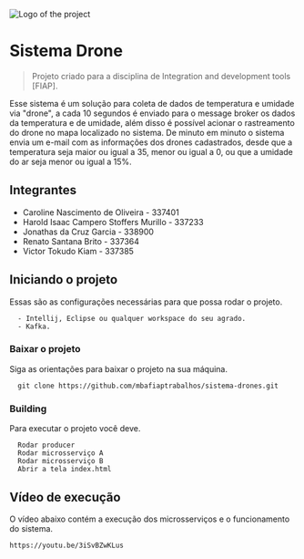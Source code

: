 ![Logo of the project](https://github.com/mbafiaptrabalhos/sistema-drones/blob/develop/index/assets/droneBranco.png)

# Sistema Drone
> Projeto criado para a disciplina de Integration and development tools [FIAP].  

Esse sistema é um solução para coleta de dados de temperatura e umidade via "drone", a cada 10 segundos é enviado para o message broker os dados da temperatura e de umidade,
além disso é possível acionar o rastreamento do drone no mapa localizado no sistema. 
De minuto em minuto o sistema envia um e-mail com as informações dos drones cadastrados, desde que a temperatura seja maior ou igual a 35, menor ou igual a 0, ou que a umidade do ar seja menor ou igual a 15%.

## Integrantes

- Caroline Nascimento de Oliveira - 337401
- Harold Isaac Campero Stoffers Murillo - 337233
- Jonathas da Cruz Garcia - 338900
- Renato Santana Brito - 337364
- Victor Tokudo Kiam - 337385

## Iniciando o projeto

Essas são as configurações necessárias para que possa rodar o projeto.

```shell
  - Intellij, Eclipse ou qualquer workspace do seu agrado.
  - Kafka.
```

### Baixar o projeto

Siga as orientações para baixar o projeto na sua máquina.

```shell
  git clone https://github.com/mbafiaptrabalhos/sistema-drones.git
```

### Building

Para executar o projeto você deve.

```shell
  Rodar producer
  Rodar microsserviço A
  Rodar microsserviço B
  Abrir a tela index.html
```

## Vídeo de execução 

O vídeo abaixo contém a execução dos microsserviços e o funcionamento do sistema.
```shell
https://youtu.be/3iSvBZwKLus
```
